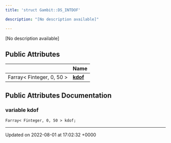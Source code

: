 ```yaml
---
title: 'struct Gambit::DS_INTDOF'

description: "[No description available]"

---
```









[No description available]

## Public Attributes

|                | Name           |
| -------------- | -------------- |
| Farray< Finteger, 0, 50 > | **[kdof](/documentation/code/classes/structgambit_1_1ds__intdof/#variable-kdof)**  |

## Public Attributes Documentation

### variable kdof

```
Farray< Finteger, 0, 50 > kdof;
```


-------------------------------

Updated on 2022-08-01 at 17:02:32 +0000